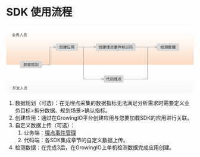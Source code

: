 # SDK 使用流程

![](../../.gitbook/assets/sdk-jia-zai-liu-cheng-.png)

1. 数据规划（可选）：在无埋点采集的数据指标无法满足分析需求时需要定义业务目标&gt;拆分数据、规划场景&gt;确认指标。
2. 创建应用：通过在GrowingIO平台创建应用与您要加载SDK的应用进行关联。
3. 自定义数据上传（可选）：
   1. 业务端：[埋点事件管理](../../product-manual/data-center/data-management/manual.md)
   2. 代码端：各SDK集成章节的自定义数据上传。
4. 检测数据：在完成3后，在GrowingIO上单机检测数据完成应用创建。

